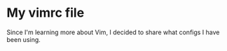 # My vimrc file

Since I'm learning more about Vim, I decided to share what configs I have been using.
